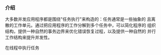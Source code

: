 ### 介绍
大多数并发应用程序都是围绕"任务执行"来构造的：任务通常是一些抽象的
且离散的工作单元。通过把应用程序的工作分解到多个任务中，可以简化程序的
组织结构，提供一种自然的事务边界来优化错误恢复过程，以及提供一种自然的
并行工作结构来提升并发性。

在线程中执行任务